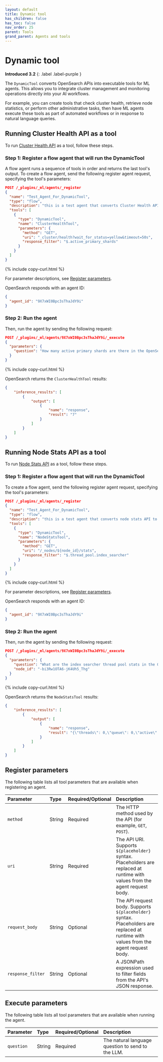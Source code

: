 ```yaml
---
layout: default
title: Dynamic tool
has_children: false
has_toc: false
nav_order: 25
parent: Tools
grand_parent: Agents and tools
---
```


<!-- vale off -->
# Dynamic tool
**Introduced 3.2**
{: .label .label-purple }
<!-- vale on -->

The `DynamicTool` converts OpenSearch APIs into executable tools for ML agents. This allows you to integrate cluster management and monitoring operations directly into your AI workflows.

For example, you can create tools that check cluster health, retrieve node statistics, or perform other administrative tasks, then have ML agents execute these tools as part of automated workflows or in response to natural language queries.

## Running Cluster Health API as a tool

To run [Cluster Health API]({{site.url}}{{site.baseurl}}/api-reference/cluster-api/cluster-health/) as a tool, follow these steps.

### Step 1: Register a flow agent that will run the DynamicTool

A flow agent runs a sequence of tools in order and returns the last tool's output. To create a flow agent, send the following register agent request, specifying the tool's parameters:

```json
POST /_plugins/_ml/agents/_register
{
  "name": "Test_Agent_For_DynamicTool",
  "type": "flow",
  "description": "this is a test agent that converts Cluster Health API to a tool via DynamicTool",
  "tools": [
    {
      "type": "DynamicTool",
      "name": "ClusterHealthTool",
      "parameters": {
        "method": "GET",
        "uri": "_cluster/health?wait_for_status=yellow&timeout=50s",
        "response_filter": "$.active_primary_shards"
      }
    }
  ]
}
```
{% include copy-curl.html %} 

For parameter descriptions, see [Register parameters](#register-parameters).

OpenSearch responds with an agent ID:

```json
{
  "agent_id": "9X7xWI0Bpc3sThaJdY9i"
}
```

### Step 2: Run the agent

Then, run the agent by sending the following request:

```json
POST /_plugins/_ml/agents/9X7xWI0Bpc3sThaJdY9i/_execute
{
  "parameters": {
    "question": "How many active primary shards are there in the OpenSearch cluster?"
  }
}
```
{% include copy-curl.html %} 

OpenSearch returns the `ClusterHealthTool` results:

```json
{
    "inference_results": [
        {
            "output": [
                {
                    "name": "response",
                    "result": "7"
                }
            ]
        }
    ]
}
```

## Running Node Stats API as a tool

To run [Node Stats API]({{site.url}}{{site.baseurl}}/api-reference/nodes-apis/nodes-stats/) as a tool, follow these steps.

### Step 1: Register a flow agent that will run the DynamicTool

To create a flow agent, send the following register agent request, specifying the tool's parameters:

```json
POST /_plugins/_ml/agents/_register
{
  "name": "Test_Agent_For_DynamicTool",
  "type": "flow",
  "description": "this is a test agent that converts node stats API to a tool via DynamicTool",
  "tools": [
    {
      "type": "DynamicTool",
      "name": "NodeStatsTool",
      "parameters": {
        "method": "GET",
        "uri": "/_nodes/${node_id}/stats",
        "response_filter": "$.thread_pool.index_searcher"
      }
    }
  ]
}
```
{% include copy-curl.html %} 

For parameter descriptions, see [Register parameters](#register-parameters).

OpenSearch responds with an agent ID:

```json
{
  "agent_id": "9X7xWI0Bpc3sThaJdY9i"
}
```

### Step 2: Run the agent

Then, run the agent by sending the following request:

```json
POST /_plugins/_ml/agents/9X7xWI0Bpc3sThaJdY9i/_execute
{
  "parameters": {
    "question": "What are the index searcher thread pool stats in the OpenSearch cluster?",
    "node_id": "-bi3Rw1OTA6-jK4Uh5_Thg"
  }
}
```
{% include copy-curl.html %} 

OpenSearch returns the `NodeStatsTool` results:

```json
{
    "inference_results": [
        {
            "output": [
                {
                    "name": "response",
                    "result": "{\"threads\": 0,\"queue\": 0,\"active\": 0,\"rejected\": 0,\"largest\": 0,\"completed\": 0,\"total_wait_time_in_nanos\": 0}"
                }
            ]
        }
    ]
}
```


## Register parameters

The following table lists all tool parameters that are available when registering an agent.


| Parameter | Type | Required/Optional | Description |
|:---|:---|:---|:---|
| `method` | String | Required | The HTTP method used by the API (for example, `GET`, `POST`).                                                                               |
| `uri` | String | Required | The API URI. Supports `${placeholder}` syntax. Placeholders are replaced at runtime with values from the agent request body. |
| `request_body`    | String | Optional | The API request body. Supports `${placeholder}` syntax. Placeholders are replaced at runtime with values from the agent request body. |
| `response_filter` | String | Optional | A JSONPath expression used to filter fields from the API's JSON response. |


## Execute parameters

The following table lists all tool parameters that are available when running the agent.

Parameter	| Type | Required/Optional | Description	
:--- | :--- | :--- | :---
`question` | String | Required | The natural language question to send to the LLM. 
